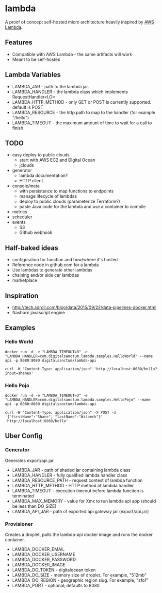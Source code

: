 
# lambda

A proof of concept self-hosted micro architecture heavily inspired by [AWS Lambda](https://aws.amazon.com/lambda/).

## Features
- Compatible with AWS Lambda - the same artifacts will work
- Meant to be self-hosted

## Lambda Variables

- LAMBDA_JAR - path to the lambda jar.
- LAMBDA_HANDLER - the lambda class which implements RequestHandler<I,O>
- LAMBDA_HTTP_METHOD - only GET or POST is currently supported. default is POST
- LAMBDA_RESOURCE - the http path to map to the handler (for example "/hello")
- LAMBDA_TIMEOUT - the maximum amount of time to wait for a call to finish



## TODO
- easy deploy to public clouds
    - start with AWS EC2 and Digital Ocean
    - jclouds
- generator
    - lambda documentation?
    - HTTP client
- console/meta
    - with persistence to map functions to endpoints
    - manage lifecycle of lambdas
    - deploy to public clouds (parameterize Terraform?)
    - paste Java code for the lambda and use a container to compile
- metrics
- scheduler
- events
    - S3
    - Github webhook

## Half-baked ideas
- configuration for function and how/where it's hosted
- Reference code in github.com for a lambda
- Use lambdas to generate other lambdas
- chaining and/or side car lambdas
- marketplace


## Inspiration
- http://tech.adroll.com/blog/data/2015/09/22/data-pipelines-docker.html
- Nashorn javascript engine


## Examples

### Hello World

    docker run -d -e "LAMBDA_TIMEOUT=3" -e "LAMBDA_HANDLER=com.digitalsanctum.lambda.samples.HelloWorld" --name api -p 8080:8080 digitalsanctum/lambda-api

    curl -H "Content-Type: application/json" 'http://localhost:8080/hello?input=shanes'

### Hello Pojo

    docker run -d -e "LAMBDA_TIMEOUT=3" -e "LAMBDA_HANDLER=com.digitalsanctum.lambda.samples.HelloPojo" --name api -p 8080:8080 digitalsanctum/lambda-api

    curl -H "Content-Type: application/json" -X POST -d '{"firstName":"Shane", "lastName":"Witbeck"}' 'http://localhost:8080/hello'


## Uber Config

### Generator

Generates export/api.jar

- LAMBDA_JAR - path of shaded jar containing lambda class
- LAMBDA_HANDLER - fully qualified lambda handler class
- LAMBDA_RESOURCE_PATH - request context of lambda function
- LAMBDA_HTTP_METHOD - HTTP method of lambda handler
- LAMBDA_TIMEOUT - execution timeout before lambda function is terminated
- LAMBDA_MAX_MEMORY - value for Xmx to run lambda api app (should be less than DO_SIZE)
- LAMBDA_API_JAR - path of exported api gateway jar (export/api.jar)


### Provisioner

Creates a droplet, pulls the lambda-api docker image and runs the docker container.

- LAMBDA_DOCKER_EMAIL
- LAMBDA_DOCKER_USERNAME
- LAMBDA_DOCKER_PASSWORD
- LAMBDA_DOCKER_IMAGE
- LAMBDA_DO_TOKEN - digitalocean token
- LAMBDA_DO_SIZE - memory size of droplet. For example, "512mb"
- LAMBDA_DO_REGION - geographic region slug. For example, "sfo1"
- LAMBDA_PORT - optional; defaults to 8080



